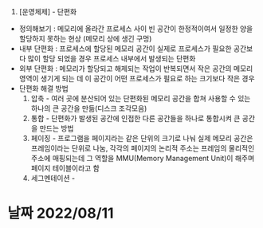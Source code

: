 
1. [운영체제] - 단편화
  - 정의해보기 : 메모리에 올라간 프로세스 사이 빈 공간이 한정적이여서 일정한 양을 할당하지 못하는 현상 (메모리 상에 생긴 구멍)
  - 내부 단편화 : 프로세스에 할당된 메모리 공간이 실제로 프로세스가 필요한 공간보다 많이 할당 되었을 경우 프로세스 내부에서 발생되는 단편화
  - 외부 단편화 : 메모리가 할당되고 해제되는 작업이 반복되면서 작은 공간의 메모리 영역이 생기게 되는 데 이 공간이 어떤 프로세스가 필요로 하는 크기보다 작은 경우
  - 단편화 해결 방법
    1. 압축 - 여러 곳에 분산되어 있는 단편화된 메모리 공간을 합쳐 사용할 수 있는 하나의 큰 공간을 만듦(디스크 조각모음)
    2. 통합 - 단편화가 발생된 공간에 인접한 다른 공간들을 하나로 통합시켜 큰 공간을 만드는 방법
    3. 페이징 - 프로그램을 페이지라는 같은 단위의 크기로 나눠 실제 메모리 공간은 프레임이라는 단위로 나눔, 각각의 페이지의 논리적 주소는 프레임의 물리적인 주소에 매핑되는데 그 역할을 MMU(Memory Management Unit)이 해주며 페이지 테이블이라고 함
    4. 세그멘테이션 - 





# 날짜 2022/08/11
